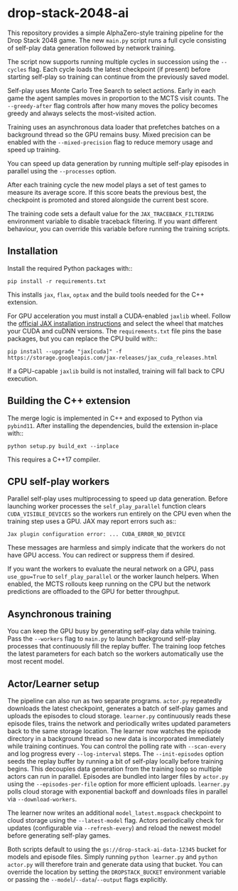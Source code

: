 # drop-stack-2048-ai

This repository provides a simple AlphaZero-style training pipeline for the
Drop Stack 2048 game. The new `main.py` script runs a full cycle consisting of
self-play data generation followed by network training.

The script now supports running multiple cycles in succession using the
``--cycles`` flag. Each cycle loads the latest checkpoint (if present) before
starting self-play so training can continue from the previously saved model.

Self-play uses Monte Carlo Tree Search to select actions. Early in each game the
agent samples moves in proportion to the MCTS visit counts. The `--greedy-after`
flag controls after how many moves the policy becomes greedy and always selects
the most-visited action.

Training uses an asynchronous data loader that prefetches batches on a
background thread so the GPU remains busy. Mixed precision can be enabled with
the `--mixed-precision` flag to reduce memory usage and speed up training.

You can speed up data generation by running multiple self-play episodes in
parallel using the `--processes` option.

After each training cycle the new model plays a set of test games to measure
its average score. If this score beats the previous best, the checkpoint is
promoted and stored alongside the current best score.

The training code sets a default value for the `JAX_TRACEBACK_FILTERING`
environment variable to disable traceback filtering. If you want different
behaviour, you can override this variable before running the training scripts.

## Installation

Install the required Python packages with::

    pip install -r requirements.txt

This installs `jax`, `flax`, `optax` and the build tools needed for the C++
extension.

For GPU acceleration you must install a CUDA-enabled `jaxlib` wheel. Follow the
[official JAX installation instructions](https://jax.readthedocs.io/en/latest/installation.html#pip-install)
and select the wheel that matches your CUDA and cuDNN versions. The `requirements.txt`
file pins the base packages, but you can replace the CPU build with::

    pip install --upgrade "jax[cuda]" -f https://storage.googleapis.com/jax-releases/jax_cuda_releases.html

If a GPU-capable `jaxlib` build is not installed, training will fall back to CPU
execution.

## Building the C++ extension

The merge logic is implemented in C++ and exposed to Python via `pybind11`.
After installing the dependencies, build the extension in-place with::

    python setup.py build_ext --inplace

This requires a C++17 compiler.

## CPU self-play workers

Parallel self-play uses multiprocessing to speed up data generation. Before
launching worker processes the `self_play_parallel` function clears
`CUDA_VISIBLE_DEVICES` so the workers run entirely on the CPU even when the
training step uses a GPU. JAX may report errors such as::

    Jax plugin configuration error: ... CUDA_ERROR_NO_DEVICE

These messages are harmless and simply indicate that the workers do not have GPU
access. You can redirect or suppress them if desired.

If you want the workers to evaluate the neural network on a GPU, pass
``use_gpu=True`` to ``self_play_parallel`` or the worker launch helpers. When
enabled, the MCTS rollouts keep running on the CPU but the network predictions
are offloaded to the GPU for better throughput.

## Asynchronous training

You can keep the GPU busy by generating self-play data while training. Pass the
`--workers` flag to `main.py` to launch background self-play processes that
continuously fill the replay buffer. The training loop fetches the latest
parameters for each batch so the workers automatically use the most recent
model.

## Actor/Learner setup

The pipeline can also run as two separate programs. ``actor.py`` repeatedly
downloads the latest checkpoint, generates a batch of self‑play games and
uploads the episodes to cloud storage. ``learner.py`` continuously reads these
episode files, trains the network and periodically writes updated parameters
back to the same storage location. The learner now watches the episode
directory in a background thread so new data is incorporated immediately while
training continues. You can control the polling rate with ``--scan-every`` and
log progress every ``--log-interval`` steps. The ``--init-episodes`` option
seeds the replay buffer by running a bit of self-play locally before training
begins. This decouples data generation from the training loop so multiple actors
can run in parallel.
Episodes are bundled into larger files by ``actor.py`` using the
``--episodes-per-file`` option for more efficient uploads. ``learner.py``
polls cloud storage with exponential backoff and downloads files in parallel via
``--download-workers``.

The learner now writes an additional ``model_latest.msgpack`` checkpoint to
cloud storage using the ``--latest-model`` flag. Actors periodically check for
updates (configurable via ``--refresh-every``) and reload the newest model
before generating self-play games.

Both scripts default to using the ``gs://drop-stack-ai-data-12345`` bucket for
models and episode files. Simply running ``python learner.py`` and
``python actor.py`` will therefore train and generate data using that bucket.
You can override the location by setting the ``DROPSTACK_BUCKET`` environment
variable or passing the ``--model``/``--data``/``--output`` flags explicitly.
